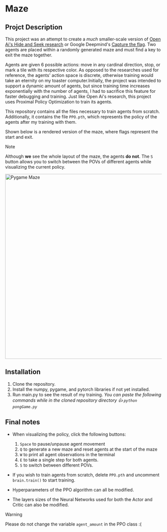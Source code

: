 # Maze
## Projct Description
This project was an attempt to create a *much* smaller-scale version of [Open Ai's Hide and Seek research](https://openai.com/index/emergent-tool-use/) or Google Deepmind's [Capture the flag](https://deepmind.google/discover/blog/capture-the-flag-the-emergence-of-complex-cooperative-agents/). Two agents are placed within a randomly generated maze and must find a key to exit the maze together. 

Agents are given 6 possible actions: move in any cardinal direction, stop, or mark a tile with its respective color. As opposed to the researches used for reference, the agents' action space is discrete, otherwise training would take an eternity on my toaster computer.Initially, the project was intended to support a dynamic amount of agents, but since training time increases exponentially with the number of agents, I had to sacrifice this feature for faster debugging and training. Just like Open Ai's research, this project uses Proximal Policy Optimization to train its agents.

This repository contains all the files necessary to train agents from scratch. Additionally, it contains the file `PPO.pth`, which represents the policy of the agents after my training with them.

Shown below is a rendered version of the maze, where flags represent the start and exit. 
> [!NOTE]
> Although **we** see the whole layout of the maze, the agents **do not**.
> The `S` button allows you to switch between the POVs of different agents while visualizing the current policy.
<img width="593" alt="Pygame Maze" src="https://github.com/user-attachments/assets/513f439b-2ab0-4eab-88b8-60ea3816aa38">


## Installation
1.  Clone the repository.
2.  Install the numpy, pygame, and pytorch libraries if not yet installed.
3.  Run main.py to see the result of my training.  _You can paste the following commands while in the cloned repository directory 👍  `python pongGame.py`_

## Final notes
- When visualizing the policy, click the following buttons:
  1. `Space` to pause/unpause agent movement
  2. `Q` to generate a new maze and reset agents at the start of the maze
  3. `W` to print all agent observations in the terminal
  4. `E` to take a single step for both agents.
  5. `S` to switch between different POVs.

- If you wish to train agents from scratch, delete `PPO.pth` and uncomment `brain.train()` to start training.
- Hyperparameters of the PPO algorithm can all be modified.
- The layers sizes of the Neural Networks used for both the Actor and Critic can also be modified.

> [!WARNING]
> Please do not change the variable `agent_amount` in the PPO class :(
